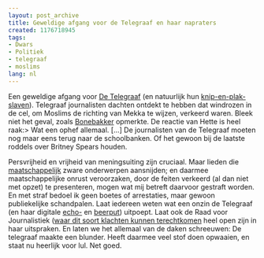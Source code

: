 ```yaml
---
layout: post_archive
title: Geweldige afgang voor de Telegraaf en haar napraters
created: 1176718945
tags:
- Dwars
- Politiek
- telegraaf
- moslims
lang: nl
---
```

Een geweldige afgang voor [De Telegraaf](http://www.telegraaf.nl/binnenland/61921881/Moslims_bidden_naar_westen_na_blunder_politie.html?p=5,1) (en natuurlijk hun [knip-en-plak-slaven](http://www.geenstijl.nl/mt/archieven/098991.html)). Telegraaf journalisten dachten ontdekt te hebben dat windrozen in de cel, om Moslims de richting van Mekka te wijzen, verkeerd waren. Bleek niet het geval, zoals [Bonebakker](http://bonebakker.punt.nl/?id=361738&r=1&tbl_archief=&) opmerkte. De reactie van Hette is heel raak:>   Wat een ophef allemaal. [...] De journalisten van de Telegraaf moeten nog maar eens terug naar de schoolbanken. Of het gewoon bij de laatste roddels over Britney Spears houden.

Persvrijheid en vrijheid van meningsuiting zijn cruciaal. Maar lieden die [maatschappelijk](http://bler.webschuur.com/het_ad_moet_zijn_huiswerk_doen_en_de_politiek_moet_niet_naschreeuwen) zware onderwerpen aansnijden; en daarmee maatschappelijke onrust veroorzaken, door de feiten verkeerd (al dan niet met opzet) te presenteren, mogen wat mij betreft daarvoor gestraft worden. En met straf bedoel ik geen boetes of arrestaties, maar gewoon publiekelijke schandpalen. Laat iedereen weten wat een onzin de Telegraaf (en haar digitale [echo-](http://www.nieuwnieuws.nl) en [beerput](http://geenstijl.nl/)) uitpoept. Laat ook de Raad voor Journalistiek ([waar dit soort klachten kunnen terechtkomen](http://www.pompekliniek.nl/index.php?option=com_content&task=view&id=111&Itemid=93) heel open zijn in haar uitspraken. En laten we het allemaal van de daken schreeuwen: De telegraaf maakte een blunder. Heeft daarmee veel stof doen opwaaien, en staat nu heerlijk voor lul. Net goed.

